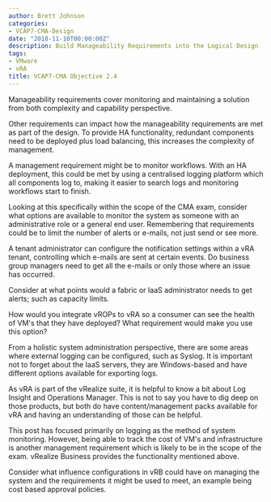 ```yaml
---
author: Brett Johnson
categories:
- VCAP7-CMA-Design
date: "2018-11-10T00:00:00Z"
description: Build Manageability Requirements into the Logical Design
tags:
- VMware
- vRA
title: VCAP7-CMA Objective 2.4
---
```


Manageability requirements cover monitoring and maintaining a solution from both complexity and capability perspective. 

Other requirements can impact how the manageability requirements are met as part of the design. To provide HA functionality, redundant components need to be deployed plus load balancing, this increases the complexity of management. 

A management requirement might be to monitor workflows. With an HA deployment, this could be met by using a centralised logging platform which all components log to, making it easier to search logs and monitoring workflows start to finish.

Looking at this specifically within the scope of the CMA exam, consider what options are available to monitor the system as someone with an administrative role or a general end user. Remembering that requirements could be to limit the number of alerts or e-mails, not just send or see more.

A tenant administrator can configure the notification settings within a vRA tenant, controlling which e-mails are sent at certain events. Do business group managers need to get all the e-mails or only those where an issue has occurred.

Consider at what points would a fabric or IaaS administrator needs to get alerts; such as capacity limits.

How would you integrate vROPs to vRA so a consumer can see the health of VM's that they have deployed? What requirement would make you use this option?

From a holistic system administration perspective, there are some areas where external logging can be configured, such as Syslog. It is important not to forget about the IaaS servers, they are Windows-based and have different options available for exporting logs. 

As vRA is part of the vRealize suite, it is helpful to know a bit about Log Insight and Operations Manager. This is not to say you have to dig deep on those products, but both do have content/management packs available for vRA and having an understanding of those can be helpful.

This post has focused primarily on logging as the method of system monitoring. However, being able to track the cost of VM's and infrastructure is another management requirement which is likely to be in the scope of the exam. vRealize Business provides the functionality mentioned above. 

Consider what influence configurations in vRB could have on managing the system and the requirements it might be used to meet, an example being cost based approval policies.